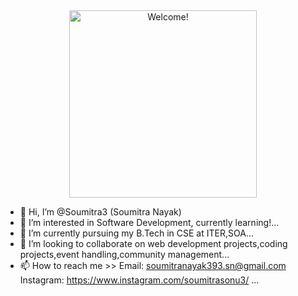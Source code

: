 

<div align="center" width="50">

<img src="https://i.imgur.com/dTYwdG1.gif" alt="Welcome!" width="300"/>

</div>



- 👋 Hi, I’m @Soumitra3 (Soumitra Nayak)
- 👀 I’m interested in Software Development, currently learning!...
- 🌱 I’m currently pursuing my B.Tech in CSE at ITER,SOA...
- 💞️ I’m looking to collaborate on web development projects,coding projects,event handling,community management...
- 📫 How to reach me >> Email: soumitranayak393.sn@gmail.com
                        Instagram: https://www.instagram.com/soumitrasonu3/ ...

<!---
Soumitra3/Soumitra3 is a ✨ special ✨ repository because its `README.md` (this file) appears on your GitHub profile.
You can click the Preview link to take a look at your changes.
--->
